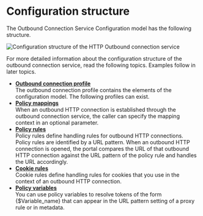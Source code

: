 # Configuration structure

The Outbound Connection Service Configuration model has the following structure.

![Configuration structure of the HTTP Outbound connection service](../images/HTTP_OutBound_graphic_2.jpg)

For more detailed information about the configuration structure of the outbound connection service, read the following topics. Examples follow in later topics.

-   **[Outbound connection profile](outbhttp_cfg_strctr_obconn_profile.md)**  
The outbound connection profile contains the elements of the configuration model. The following profiles can exist.
-   **[Policy mappings](outbhttp_cfg_strctr_policy_mapng.md)**  
When an outbound HTTP connection is established through the outbound connection service, the caller can specify the mapping context in an optional parameter.
-   **[Policy rules](outbhttp_cfg_strctr_policy_rul.md)**  
Policy rules define handling rules for outbound HTTP connections. Policy rules are identified by a URL pattern. When an outbound HTTP connection is opened, the portal compares the URL of that outbound HTTP connection against the URL pattern of the policy rule and handles the URL accordingly.
-   **[Cookie rules](outbhttp_cfg_strctr_cookie_rul.md)**  
Cookie rules define handling rules for cookies that you use in the context of an outbound HTTP connection.
-   **[Policy variables](outbhttp_cfg_strctr_policy_variable.md)**  
You can use policy variables to resolve tokens of the form \{$Variable\_name\} that can appear in the URL pattern setting of a proxy rule or in metadata.


